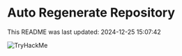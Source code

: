 # Auto Regenerate Repository

This README was last updated: 2024-12-25 15:07:42

 ![TryHackMe](https://tryhackme.com/badge/533634)